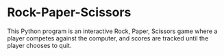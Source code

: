 # Rock-Paper-Scissors
This Python program is an interactive Rock, Paper, Scissors game where a player competes against the computer, and scores are tracked until the player chooses to quit.
